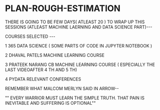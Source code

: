 # PLAN-ROUGH-ESTIMATION


THERE IS GOING TO BE FEW DAYS( ATLEAST 20 ) TO WRAP UP THIS SESSIONS (ATLEAST MACHINE LAERNING AND DATA SCIENCE PART)---

COURSES SELECTED ---

1 365 DATA SCIENCE ( SOME PARTS OF CODE IN JUPYTER NOTEBOOK )

2 DHAVAL PATELS MACHINE LEARNING COURSE

3 PRATEEK NARANG CB MACHINE LEARNING COURSE ( ESPECIALLY THE LAST VIDEOAFTER 4 TH AND 5 TH)

4 PYDATA RELEVANT CONFERENCES


REMEMBER WHAT MALCOM MERLYN SAID IN ARROW--

"" EVERY WARRIOR MUST LEARN THE SIMPLE TRUTH.
                            THAT PAIN IS INEVITABLE AND SUFFERING IS OPTIONAL""
